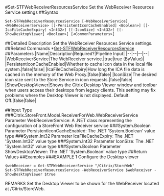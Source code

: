 #Set-STFWebReceiverResourcesService
Set the WebReceiver Resources Service settings
##Syntax
```Set-STFWebReceiverResourcesService [-WebReceiverService] <WebReceiverService> [[-PersistentIconCacheEnabled] <Boolean>] [[-IcaFileCacheExpiry] <Int32>] [[-IconSize] <Int32>] [[-ShowDesktopViewer] <Boolean>] [<CommonParameters>]
```
##Detailed Description
Set the WebReceiver Resources Service settings.
##Related Commands
*[Get-STFWebReceiverResourcesService](Get-STFWebReceiverResourcesService)
##Parameters
|Name|Description|Required?|Pipeline Input||--|--|--|--||WebReceiverService|The WebReceiver service.|true|true (ByValue)||PersistentIconCacheEnabled|Whether to cache icon data in the local file system.|false|false||IcaFileCacheExpiry|How long the ICA file data is cached in the memory of the Web Proxy.|false|false||IconSize|The desired icon size sent to the Store Service in icon requests.|false|false||ShowDesktopViewer|Shows the Citrix Desktop Viewer window and toolbar when users access their desktops from legacy clients. This setting may fix problems where the Desktop Viewer is not displayed. Default: Off.|false|false|##Input Type
###Citrix.StoreFront.Model.ReceiverForWeb.WebReceiverService
Parameter WebReceiverService: A .NET class representing the configuration of a StoreFront Web Receiver service
###System.Boolean
Parameter PersistentIconCacheEnabled: The .NET 'System.Boolean' value type
###System.Int32
Parameter IcaFileCacheExpiry: The .NET 'System.Int32' value type
###System.Int32
Parameter IconSize: The .NET 'System.Int32' value type
###System.Boolean
Parameter ShowDesktopViewer: The .NET 'System.Boolean' value type
##Return Values
##Examples
###EXAMPLE 1 Configure the Desktop viewer
```$webReceiver = Get-STFWebReceiverService "/Citrix/StoreWeb"
Set-STFWebReceiverResourcesService -WebReceiverService $webReceiver -ShowDesktopViewer $true
```
REMARKS
Set the Desktop Viewer to be shown for the WebReceiver located at /Citrix/StoreWeb.
